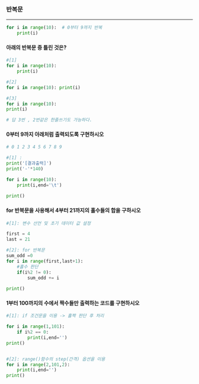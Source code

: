 ### 반복문

------

```python
for i in range(10):  # 0부터 9까지 반복 
	print(i)
```



#### 아래의 반복문 중 틀린 것은?

```python
#[1] 
for i in range(10):
	print(i)

#[2]
for i in range(10): print(i)

#[3]
for i in range(10):
print(i)

# 답 3번 , 2번같은 한줄쓰기도 가능하다.
```



#### 0부터 9까지 아래처럼 출력되도록 구현하시오

```python
# 0 1 2 3 4 5 6 7 8 9

#[1] :
print('[결과출력]')
print('-'*140)

for i in range(10):
	print(i,end='\t')
	
print()
```



#### for 반복문을 사용해서 4부터 21까지의 홀수들의 합을 구하시오

```python
#[1]: 변수 선언 및 초기 데이터 값 설정

first = 4
last = 21

#[2]: for 반복문
sum_odd =0
for i in range(first,last+1):
	#홀수 판단
	if(i%2 != 0):
		sum_odd += i
		
print()
```



#### 1부터 100까지의 수에서 짝수들만 출력하는 코드를 구현하시오

```python
#[1]: if 조건문을 이용 -> 홀짝 판단 후 처리

for i in range(1,101):
	if i%2 == 0:
		print(i,end='')
print()


#[2]: range()함수의 step(간격) 옵션을 이용
for i in range(2,101,2):
	print(i,end='')
print()
```

